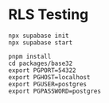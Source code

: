 # RLS Testing

```
npx supabase init
npx supabase start
```

```
pnpm install
cd packages/base32
export PGPORT=54322
export PGHOST=localhost
export PGUSER=postgres
export PGPASSWORD=postgres
```

